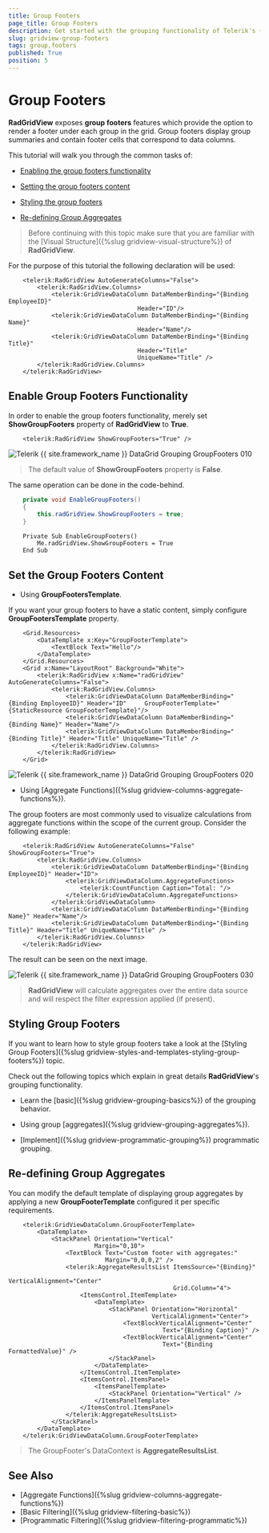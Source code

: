 ```yaml
---
title: Group Footers
page_title: Group Footers
description: Get started with the grouping functionality of Telerik's {{ site.framework_name }} DataGrid which that allows you to render a footer under each group in the grid.
slug: gridview-group-footers
tags: group,footers
published: True
position: 5
---
```


# Group Footers

__RadGridView__ exposes __group footers__ features which provide the option to render a footer under each group in the grid. Group footers display group summaries and contain footer cells that correspond to data columns.

This tutorial will walk you through the common tasks of:

* [Enabling the group footers functionality](#enable-group-footers-functionality)

* [Setting the group footers content](#set-the-group-footers-content)

* [Styling the group footers](#styling-group-footers)

* [Re-defining Group Aggregates](#re-defining-group-aggregates)

>Before continuing with this topic make sure that you are familiar with the [Visual Structure]({%slug gridview-visual-structure%}) of __RadGridView__.

For the purpose of this tutorial the following declaration will be used:


```XAML
	<telerik:RadGridView AutoGenerateColumns="False">
	    <telerik:RadGridView.Columns>
	        <telerik:GridViewDataColumn DataMemberBinding="{Binding EmployeeID}"
	                                Header="ID"/>
	        <telerik:GridViewDataColumn DataMemberBinding="{Binding Name}"
	                                Header="Name"/>
	        <telerik:GridViewDataColumn DataMemberBinding="{Binding Title}"
	                                Header="Title"
	                                UniqueName="Title" />
	    </telerik:RadGridView.Columns>
	</telerik:RadGridView>
```

## Enable Group Footers Functionality

In order to enable the group footers functionality, merely set __ShowGroupFooters__ property of __RadGridView__ to __True__.


```XAML
	<telerik:RadGridView ShowGroupFooters="True" />
```

![Telerik {{ site.framework_name }} DataGrid Grouping GroupFooters 010](images/RadGridView_Grouping_GroupFooters_010.png)

>The default value of __ShowGroupFooters__ property is __False__.

The same operation can be done in the code-behind.


```C#
	private void EnableGroupFooters()
	{
	    this.radGridView.ShowGroupFooters = true;
	}
```


```VB.NET
	Private Sub EnableGroupFooters()
	    Me.radGridView.ShowGroupFooters = True
	End Sub
```

## Set the Group Footers Content

* Using __GroupFootersTemplate__.

If you want your group footers to have a static content, simply configure __GroupFootersTemplate__ property.


```XAML
	<Grid.Resources>
	    <DataTemplate x:Key="GroupFooterTemplate">
	        <TextBlock Text="Hello"/>
	    </DataTemplate>
	</Grid.Resources>
	<Grid x:Name="LayoutRoot" Background="White">
	    <telerik:RadGridView x:Name="radGridView" AutoGenerateColumns="False">
	        <telerik:RadGridView.Columns>
	            <telerik:GridViewDataColumn DataMemberBinding="{Binding EmployeeID}" Header="ID"     GroupFooterTemplate="{StaticResource GroupFooterTemplate}"/>
	            <telerik:GridViewDataColumn DataMemberBinding="{Binding Name}" Header="Name"/>
	            <telerik:GridViewDataColumn DataMemberBinding="{Binding Title}" Header="Title" UniqueName="Title" />
	        </telerik:RadGridView.Columns>
	    </telerik:RadGridView>
	</Grid>
```

![Telerik {{ site.framework_name }} DataGrid Grouping GroupFooters 020](images/RadGridView_Grouping_GroupFooters_020.png)

* Using [Aggregate Functions]({%slug gridview-columns-aggregate-functions%}).

The group footers are most commonly used to visualize calculations from aggregate functions within the scope of the current group. Consider the following example:


```XAML
	<telerik:RadGridView AutoGenerateColumns="False" ShowGroupFooters="True">
	    <telerik:RadGridView.Columns>
	        <telerik:GridViewDataColumn DataMemberBinding="{Binding EmployeeID}" Header="ID">
	            <telerik:GridViewDataColumn.AggregateFunctions>
	                <telerik:CountFunction Caption="Total: "/>
	            </telerik:GridViewDataColumn.AggregateFunctions>
	        </telerik:GridViewDataColumn>
	        <telerik:GridViewDataColumn DataMemberBinding="{Binding Name}" Header="Name"/>
	        <telerik:GridViewDataColumn DataMemberBinding="{Binding Title}" Header="Title" UniqueName="Title" />
	    </telerik:RadGridView.Columns>
	</telerik:RadGridView>
```

The result can be seen on the next image.

![Telerik {{ site.framework_name }} DataGrid Grouping GroupFooters 030](images/RadGridView_Grouping_GroupFooters_030.png)

>__RadGridView__ will calculate aggregates over the entire data source and will respect the filter expression applied (if present).

## Styling Group Footers

If you want to learn how to style group footers take a look at the [Styling Group Footers]({%slug gridview-styles-and-templates-styling-group-footers%}) topic.

Check out the following topics which explain in great details __RadGridView__'s grouping functionality.

* Learn the [basic]({%slug gridview-grouping-basics%}) of the grouping behavior.

* Using group [aggregates]({%slug gridview-grouping-aggregates%}).

* [Implement]({%slug gridview-programmatic-grouping%}) programmatic grouping.

## Re-defining Group Aggregates

You can modify the default template of displaying group aggregates by applying a new __GroupFooterTemplate__ configured it per specific requirements.


```XAML
	<telerik:GridViewDataColumn.GroupFooterTemplate>
	    <DataTemplate>
	        <StackPanel Orientation="Vertical"
	                    Margin="0,10">
	            <TextBlock Text="Custom footer with aggregates:"
	                       Margin="0,0,0,2" />
	            <telerik:AggregateResultsList ItemsSource="{Binding}"
	                                          VerticalAlignment="Center"
	                                          Grid.Column="4">
	                <ItemsControl.ItemTemplate>
	                    <DataTemplate>
	                        <StackPanel Orientation="Horizontal"
	                                    VerticalAlignment="Center">
	                            <TextBlockVerticalAlignment="Center"
	                                       Text="{Binding Caption}" />
	                            <TextBlockVerticalAlignment="Center"
	                                       Text="{Binding FormattedValue}" />
	                        </StackPanel>
	                    </DataTemplate>
	                </ItemsControl.ItemTemplate>
	                <ItemsControl.ItemsPanel>
	                    <ItemsPanelTemplate>
	                        <StackPanel Orientation="Vertical" />
	                    </ItemsPanelTemplate>
	                </ItemsControl.ItemsPanel>
	            </telerik:AggregateResultsList>
	        </StackPanel>
	    </DataTemplate>
	</telerik:GridViewDataColumn.GroupFooterTemplate>
```

> The GroupFooter's DataContext is __AggregateResultsList__.

## See Also
 * [Aggregate Functions]({%slug gridview-columns-aggregate-functions%})
 * [Basic Filtering]({%slug gridview-filtering-basic%})
 * [Programmatic Filtering]({%slug gridview-filtering-programmatic%})
